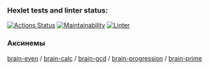 ### Hexlet tests and linter status:
[![Actions Status](https://github.com/Skenzi/frontend-project-lvl1/workflows/hexlet-check/badge.svg)](https://github.com/Skenzi/frontend-project-lvl1/actions)
[![Maintainability](https://api.codeclimate.com/v1/badges/a99a88d28ad37a79dbf6/maintainability)](https://codeclimate.com/github/Skenzi/frontend-project-lvl1)
[![Linter](https://github.com/Skenzi/frontend-project-lvl1/workflows/linter/badge.svg)](https://github.com/Skenzi/frontend-project-lvl1/actions)
<p>
<h3>Аксинемы</h3>
<a href="https://asciinema.org/a/qtcDWLe6SOs4JK774cf46m4Xh">brain-even</a> /
<a href="https://asciinema.org/a/IGoqVfNOWDl49dk4USyzkeFSm">brain-calc</a> /
<a href="https://asciinema.org/a/m2gtEfkF61Mjf3lmEyGLWqX6i">brain-gcd</a> /
<a href="https://asciinema.org/a/wkZSCDRmwx89hERNDAyym0HAY">brain-progression</a> /
<a href="https://asciinema.org/a/eM9qofkehOy7LwHXosaXZAxnb">brain-prime</a>
</p>